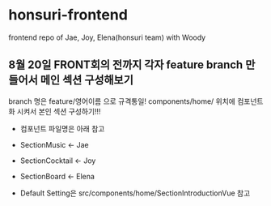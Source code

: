 # honsuri-frontend

frontend repo of Jae, Joy, Elena(honsuri team) with Woody

## 8월 20일 FRONT회의 전까지 각자 feature branch 만들어서 메인 섹션 구성해보기

branch 명은 feature/영어이름 으로 규격통일!
components/home/ 위치에 컴포넌트화 시켜서 본인 섹션 구성하기!!!

- 컴포넌트 파일명은 아래 참고
- SectionMusic  <- Jae
- SectionCocktail <- Joy
- SectionBoard <- Elena

- Default Setting은 src/components/home/SectionIntroductionVue 참고
			